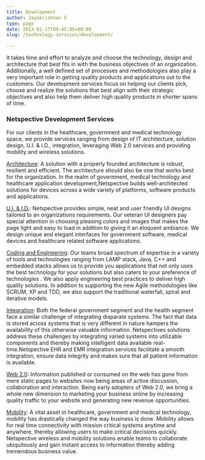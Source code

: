 ```yaml
---
title: Development
author: Jayakrishnan S
type: page
date: 2013-01-17T09:45:05+00:00
slug: /technology-services/development/

---
```

It takes time and effort to analyze and choose the technology, design and architecture that best fits in with the business objectives of an organization. Additionally, a well defined set of processes and methodologies also play a very important role in getting quality products and applications out to the customers. Our development services focus on helping our clients pick, choose and realize the solutions that best align with their strategic objectives and also help them deliver high quality products in shorter spans of time.

### Netspective Development Services

For our clients in the healthcare, government and medical technology space, we provide services ranging from design of IT architecture, solution design, U.I. & I.D., integration, leveraging Web 2.0 services and providing mobility and wireless solutions.

[Architecture](/technology-services/development/): A solution with a properly founded architecture is robust, resilient and efficient. The architecture should also be one that works best for the organization. In the realm of government, medical technology and healthcare application development,Netspective builds well-architected solutions for devices across a wide variety of platforms, software products and applications.

[U.I. & I.D.](/technology-services/development/u-i-i-d/): Netspective provides simple, neat and user friendly UI designs tailored to an organizations requirements. Our veteran UI designers pay special attention in choosing pleasing colors and images that makes the page light and easy to load in addition to giving it an eloquent ambiance. We design unique and elegant interfaces for government software, medical devices and healthcare related software applications.

[Coding and Engineering](/technology-services/development/coding-and-engineering/): Our teams broad spectrum of expertise in a variety of tools and technologies ranging from LAMP stack, Java, C++ and embedded stacks allows us to provide you applications that not only uses the best technology for your solutions but also caters to your preference of technologies . We also apply engineering best practices to deliver high quality solutions. In addition to supporting the new Agile methodologies like SCRUM, XP and TDD, we also support the traditional waterfall, spiral and iterative models.

[Integration](/technology-services/development/integration/): Both the federal government segment and the health segment face a similar challenge of integrating disparate systems. The fact that data is stored across systems that is very different in nature hampers the availability of this otherwise valuable information. Netspectives solutions address these challenges by integrating varied systems into utilizable components and thereby making intelligent data available real-time.Netspective EHR and EMR integration services facilitate a smooth integration, ensure data integrity and makes sure that all patient information is available.

[Web 2.0](/technology-services/development/web-2-0/): Information published or consumed on the web has gone from mere static pages to websites now being areas of active discussion, collaboration and interaction. Being early adopters of Web 2.0, we bring a whole new dimension to marketing your business online by increasing quality traffic to your website and generating new revenue opportunities.

[Mobility](/technology-services/development/mobility/): A vital asset in healthcare, government and medical technology, mobility has drastically changed the way business is done. Mobility allows for real time connectivity with mission critical systems anytime and anywhere, thereby allowing users to make critical decisions quickly. Netspective wireless and mobility solutions enable teams to collaborate ubiquitously and gain instant access to information thereby adding tremendous business value.